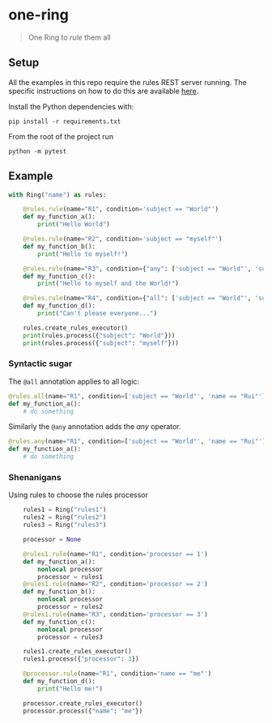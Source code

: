 # one-ring

> One Ring to *rule* them all

## Setup

All the examples in this repo require the rules REST server running.
The specific instructions on how to do this are available [here](https://github.com/mariofusco/drools-yaml-rules).

Install the Python dependencies with:

```shell
pip install -r requirements.txt
```

From the root of the project run

```shell
python -m pytest
```

## Example

```python
with Ring("name") as rules:

    @rules.rule(name="R1", condition='subject == "World"')
    def my_function_a():
        print("Hello World")

    @rules.rule(name="R2", condition='subject == "myself"')
    def my_function_b():
        print("Hello to myself!")

    @rules.rule(name="R3", condition={"any": ['subject == "World"', 'subject == "myself"']})
    def my_function_c():
        print("Hello to myself and the World!")

    @rules.rule(name="R4", condition={"all": ['subject == "World"', 'subject == "myself"']})
    def my_function_d():
        print("Can't please everyone...")

    rules.create_rules_executor()
    print(rules.process({"subject": "World"}))
    print(rules.process({"subject": "myself"}))
```

### Syntactic sugar

The `@all` annotation applies to all logic:

```python
@rules.all(name="R1", condition=['subject == "World"', 'name == "Rui"'])
def my_function_a():
    # do something
```

Similarly the `@any` annotation adds the _any_ operator.

```python
@rules.any(name="R1", condition=['subject == "World"', 'name == "Rui"'])
def my_function_a():
    # do something
```

### Shenanigans

Using rules to choose the rules processor

```python
    rules1 = Ring("rules1")
    rules2 = Ring("rules2")
    rules3 = Ring("rules3")

    processor = None

    @rules1.rule(name="R1", condition='processor == 1')
    def my_function_a():
        nonlocal processor
        processor = rules1
    @rules1.rule(name="R2", condition='processor == 2')
    def my_function_b():
        nonlocal processor
        processor = rules2
    @rules1.rule(name="R3", condition='processor == 3')
    def my_function_c():
        nonlocal processor
        processor = rules3

    rules1.create_rules_executor()
    rules1.process({"processor": 3})

    @processor.rule(name="R1", condition='name == "me"')
    def my_function_d():
        print("Hello me!")

    processor.create_rules_executor()
    processor.process({"name": "me"})
```